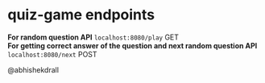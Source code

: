 # quiz-game endpoints
**For random question API** `localhost:8080/play` GET <br>
**For getting correct answer of the question and next random question API** `localhost:8080/next` POST

@abhishekdrall
